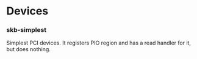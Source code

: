 # Devices

### skb-simplest

Simplest PCI devices. It registers PIO region and has a read handler for it, but does nothing.


